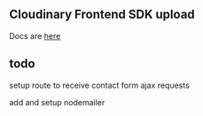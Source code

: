 ## Cloudinary Frontend SDK upload

Docs are [here](https://cloudinary.com/documentation/javascript_image_and_video_upload)

## todo

setup route to receive contact form ajax requests

add and setup nodemailer
